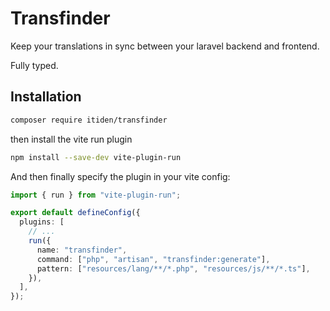 # Transfinder

Keep your translations in sync between your laravel backend and frontend.

Fully typed.

## Installation

```sh
composer require itiden/transfinder
```

then install the vite run plugin

```sh
npm install --save-dev vite-plugin-run
```

And then finally specify the plugin in your vite config:

```ts
import { run } from "vite-plugin-run";

export default defineConfig({
  plugins: [
    // ...
    run({
      name: "transfinder",
      command: ["php", "artisan", "transfinder:generate"],
      pattern: ["resources/lang/**/*.php", "resources/js/**/*.ts"],
    }),
  ],
});
```
